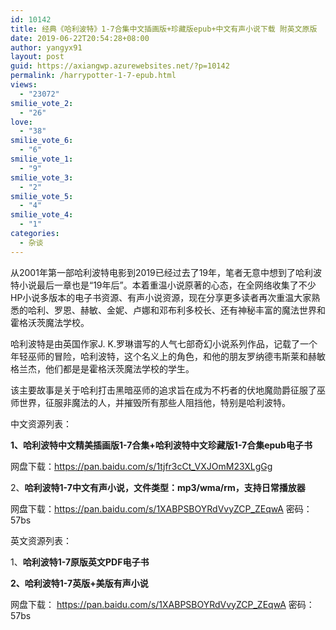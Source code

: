 ```yaml
---
id: 10142
title: 经典《哈利波特》1-7合集中文插画版+珍藏版epub+中文有声小说下载 附英文原版
date: 2019-06-22T20:54:28+08:00
author: yangyx91
layout: post
guid: https://axiangwp.azurewebsites.net/?p=10142
permalink: /harrypotter-1-7-epub.html
views:
  - "23072"
smilie_vote_2:
  - "26"
love:
  - "38"
smilie_vote_6:
  - "6"
smilie_vote_1:
  - "9"
smilie_vote_3:
  - "2"
smilie_vote_5:
  - "4"
smilie_vote_4:
  - "1"
categories:
  - 杂谈
---
```

从2001年第一部哈利波特电影到2019已经过去了19年，笔者无意中想到了哈利波特小说最后一章也是“19年后”。本着重温小说原著的心态，在全网络收集了不少HP小说多版本的电子书资源、有声小说资源，现在分享更多读者再次重温大家熟悉的哈利、罗恩、赫敏、金妮、卢娜和邓布利多校长、还有神秘丰富的魔法世界和霍格沃茨魔法学校。

哈利波特是由英国作家J. K.罗琳谱写的人气七部奇幻小说系列作品，记载了一个年轻巫师的冒险，哈利波特，这个名义上的角色，和他的朋友罗纳德韦斯莱和赫敏格兰杰，他们都是是霍格沃茨魔法学校的学生。

该主要故事是关于哈利打击黑暗巫师的追求旨在成为不朽者的伏地魔勋爵征服了巫师世界，征服非魔法的人，并摧毁所有那些人阻挡他，特别是哈利波特。

中文资源列表：

**1、哈利波特中文精美插画版1-7合集+哈利波特中文珍藏版1-7合集epub电子书**

网盘下载：<a href="https://pan.baidu.com/s/1tjfr3cCt_VXJOmM23XLgGg" target="_blank"  rel="nofollow" >https://pan.baidu.com/s/1tjfr3cCt_VXJOmM23XLgGg</a>

2、**哈利波特1-7中文有声小说，文件类型：mp3/wma/rm，支持日常播放器**

网盘下载：<a href="https://pan.baidu.com/s/1XABPSBOYRdVvyZCP_ZEqwA" target="_blank"  rel="nofollow" >https://pan.baidu.com/s/1XABPSBOYRdVvyZCP_ZEqwA</a> 密码： 57bs

英文资源列表：

1、**哈利波特1-7原版英文PDF电子书**

**2、哈利波特1-7英版+美版有声小说**

网盘下载： <a href="https://pan.baidu.com/s/1XABPSBOYRdVvyZCP_ZEqwA" target="_blank"  rel="nofollow" >https://pan.baidu.com/s/1XABPSBOYRdVvyZCP_ZEqwA</a> 密码： 57bs